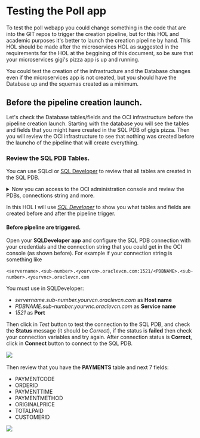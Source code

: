 # Testing the Poll app
To test the poll webapp you could change something in the code that are into the GIT repos to trigger the creation pipeline, but for this HOL and academic purposes it's better to launch the creation pipeline by hand. This HOL should be made after the microservices HOL as suggested in the requirements for the HOL at the beggining of this document, so be sure that your microservices gigi's pizza app is up and running.

You could test the creation of the infrastructure and the Database changes even if the microservices app is not created, but you should have the Database up and the squemas created as a minimum.

## Before the pipeline creation launch.
Let's check the Database tables/fields and the OCI infrastructure before the pipeline creation launch. Starting with the database you will see the tables and fields that you might have created in the SQL PDB of gigis pizza. Then you will review the OCI infrastructure to see that nothing was created before the launcho of the pipeline that will create everything.

### Review the SQL PDB Tables.
You can use SQLcl or [SQL Developer](https://www.oracle.com/es/database/technologies/appdev/sqldeveloper-landing.html) to review that all tables are created in the SQL PDB. 

<details>
 <summary> Now you can access to the OCI administration console and review the PDBs, connections string and more. </summary>

First click in the OCI hamburger icon (top - left) 

![](./images/database-review-01.png)

Then click Oracle Database and next **Bare Metal, VM and Exadata**

![](./images/database-review-02.png)

Next select you Gigis Pizza Database from the Databases list.

![](./images/database-review-03.png)

Then, in your database menu, scroll down until you can see Resources left menu and Databases list. Your Database should be there.

![](./images/database-review-04.png)

Next, Click in your Datatabase name under Databases lists.

![](./images/database-review-05.png)

Then you can click in **Pluggable Databases** item in the *Resources* left menu.

![](./images/database-review-06.png)

Now you can select each PDB and get the connection string for example. To do that, click in the right tree vertical buttons of the PDB row and select **PDB Connection**.

![](./images/database-review-07.png)

You can copy the connection string clicking in the **copy** link.

![](./images/database-review-08.png)
</details>

In this HOL I will use *[SQL Developer](https://www.oracle.com/es/database/technologies/appdev/sqldeveloper-landing.html)* to show you what tables and fields are created before and after the pipeline trigger.

#### Before pipeline are triggered.
Open your **SQLDeveloper app** and configure the SQL PDB connection with your credentials and the connection string that you could get in the OCI console (as shown before). For example if your connection string is something like 
```
<servername>.<sub-number>.<yourvcn>.oraclevcn.com:1521/<PDBNAME>.<sub-number>.<yourvnc>.oraclevcn.com
```
You must use in SQLDeveloper:
- *servername.sub-number.yourvcn.oraclevcn.com* as **Host name**
- *PDBNAME.sub-number.yourvnc.oraclevcn.com* as **Service name**
- *1521* as **Port**

Then click in *Test* button to test the connection to the SQL PDB, and check the **Status** message (it should be *Correct*), if the status is **failed** then check your connection variables and try again. After connection status is **Correct**, click in **Connect** button to connect to the SQL PDB.

![](./images/database-review-10.png)
 
Then review that you have the **PAYMENTS** table and next 7 fields:
 - PAYMENTCODE
 - ORDERID
 - PAYMENTTIME
 - PAYMENTMETHOD
 - ORIGINALPRICE
 - TOTALPAID
 - CUSTOMERID
 
 ![](./images/database-review-11.png)
